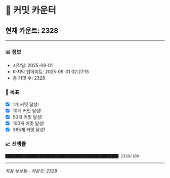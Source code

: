 # 🔢 커밋 카운터

## 현재 카운트: 2328

---

### 📊 정보
- 시작일: 2025-09-01
- 마지막 업데이트: 2025-09-01 02:27:15
- 총 커밋 수: 2328

### 🎯 목표
- [x] 1개 커밋 달성!
- [x] 10개 커밋 달성!
- [x] 50개 커밋 달성!
- [x] 100개 커밋 달성!
- [x] 365개 커밋 달성!

### 📈 진행률
```
██████████████████████████████████████████████████ 2328/100
```

---
*자동 생성됨 - 카운트: 2328*
